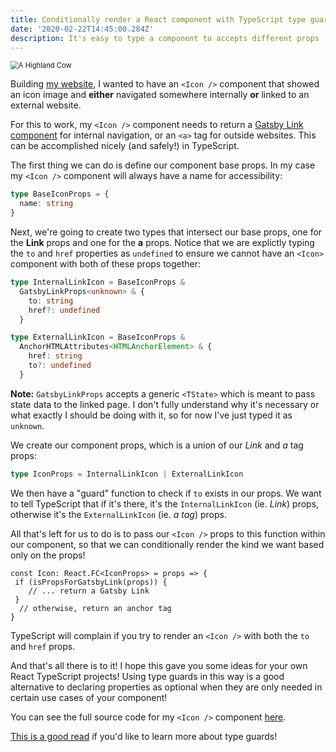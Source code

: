 ```yaml
---
title: Conditionally render a React component with TypeScript type guards
date: '2020-02-22T14:45:00.284Z'
description: It's easy to type a component to accepts different props
---
```


<img src="https://images.unsplash.com/photo-1529982971869-586342d344b8?ixlib=rb-1.2.1&amp;auto=format&amp;fit=crop&amp;w=1500&amp;q=80" alt="A Highland Cow" style="zoom:80%;" />

Building [my website](www.lukerogerson.me), I wanted to have an `<Icon />` component that showed an icon image and **either** navigated somewhere internally **or** linked to an external website.

For this to work, my `<Icon />` component needs to return a [Gatsby Link component](https://www.gatsbyjs.org/docs/gatsby-link/) for internal navigation, or an `<a>` tag for outside websites. This can be accomplished nicely (and safely!) in TypeScript.

The first thing we can do is define our component base props. In my case my `<Icon />` component will always have a name for accessibility:

```typescript
type BaseIconProps = {
  name: string
}
```

Next, we're going to create two types that intersect our base props, one for the **Link** props and one for the **a** props. Notice that we are explictly typing the `to` and `href` properties as `undefined` to ensure we cannot have an `<Icon>` component with both of these props together:

```typescript
type InternalLinkIcon = BaseIconProps &
  GatsbyLinkProps<unknown> & {
    to: string
    href?: undefined
  }

type ExternalLinkIcon = BaseIconProps &
  AnchorHTMLAttributes<HTMLAnchorElement> & {
    href: string
    to?: undefined
  }
```

**Note:** `GatsbyLinkProps` accepts a generic `<TState>` which is meant to pass state data to the linked page. I don't fully understand why it's necessary or what exactly I should be doing with it, so for now I've just typed it as `unknown`.

We create our component props, which is a union of our _Link_ and _a_ tag props:

```typescript
type IconProps = InternalLinkIcon | ExternalLinkIcon
```

We then have a "guard" function to check if `to` exists in our props. We want to tell TypeScript that if it's there, it's the `InternalLinkIcon` (ie. _Link_) props, otherwise it's the `ExternalLinkIcon` (ie. _a tag_) props.

All that's left for us to do is to pass our `<Icon />` props to this function within our component, so that we can conditionally render the kind we want based only on the props!

```react
const Icon: React.FC<IconProps> = props => {
 if (isPropsForGatsbyLink(props)) {
  	// ... return a Gatsby Link
 }
  // otherwise, return an anchor tag
}
```

TypeScript will complain if you try to render an `<Icon />` with both the `to` and `href` props.

And that's all there is to it! I hope this gave you some ideas for your own React TypeScript projects! Using type guards in this way is a good alternative to declaring properties as optional when they are only needed in certain use cases of your component!

You can see the full source code for my `<Icon />` component [here](https://github.com/Luke-Rogerson/personal-site/blob/master/src/components/Icon.tsx).

[This is a good read](https://basarat.gitbook.io/typescript/type-system/typeguard) if you'd like to learn more about type guards!
